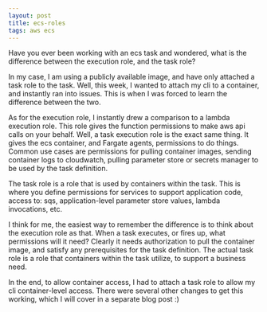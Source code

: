 ```yaml
---
layout: post
title: ecs-roles
tags: aws ecs
---
```

Have you ever been working with an ecs task and wondered, what is the difference between the execution role, and the task role?

In my case, I am using a publicly available image, and have only attached a task role to the task. Well, this week, I wanted to attach my cli to a container, and instantly ran into issues. This is when I was forced to learn the difference between the two.

As for the execution role, I instantly drew a comparison to a lambda execution role. This role gives the function permissions to make aws api calls on your behalf. Well, a task execution role is the exact same thing. It gives the ecs container, and Fargate agents, permissions to do things. Common use cases are permissions for pulling container images, sending container logs to cloudwatch, pulling parameter store or secrets manager to be used by the task definition.

The task role is a role that is used by containers within the task. This is where you define permissions for services to support application code, access to: sqs, application-level parameter store values, lambda invocations, etc.

I think for me, the easiest way to remember the difference is to think about the execution role as that. When a task executes, or fires up, what permissions will it need? Clearly it needs authorization to pull the container image, and satisfy any prerequisites for the task definition. The actual task role is a role that containers within the task utilize, to support a business need.

In the end, to allow container access, I had to attach a task role to allow my cli container-level access. There were several other changes to get this working, which I will cover in a separate blog post :)
